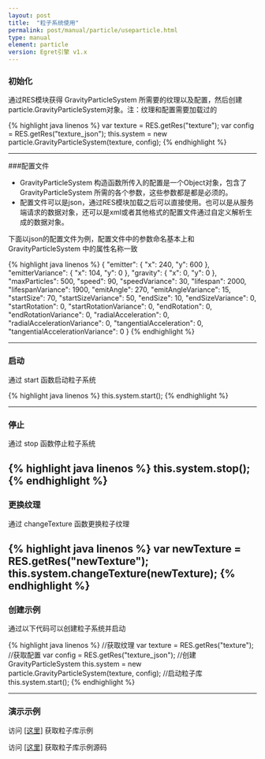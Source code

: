 ```yaml
---
layout: post
title:  "粒子系统使用"
permalink: post/manual/particle/useparticle.html
type: manual
element: particle
version: Egret引擎 v1.x
---
```



### 初始化
通过RES模块获得 GravityParticleSystem 所需要的纹理以及配置，然后创建particle.GravityParticleSystem对象。注：纹理和配置需要加载过的


{% highlight java linenos %}
var texture = RES.getRes("texture");
var config = RES.getRes("texture_json");
this.system = new particle.GravityParticleSystem(texture, config);
{% endhighlight %}

-----

###配置文件
* GravityParticleSystem 构造函数所传入的配置是一个Object对象，包含了 GravityParticleSystem 所需的各个参数，这些参数都是都是必须的。
* 配置文件可以是json，通过RES模块加载之后可以直接使用。也可以是从服务端请求的数据对象，还可以是xml或者其他格式的配置文件通过自定义解析生成的数据对象。

下面以json的配置文件为例，配置文件中的参数命名基本上和 GravityParticleSystem 中的属性名称一致


{% highlight java linenos %}
{
    "emitter": {
        "x": 240,
        "y": 600
    },
    "emitterVariance": {
        "x": 104,
        "y": 0
    },
    "gravity": {
        "x": 0,
        "y": 0
    },
    "maxParticles": 500,
    "speed": 90,
    "speedVariance": 30,
    "lifespan": 2000,
    "lifespanVariance": 1900,
    "emitAngle": 270,
    "emitAngleVariance": 15,
    "startSize": 70,
    "startSizeVariance": 50,
    "endSize": 10,
    "endSizeVariance": 0,
    "startRotation": 0,
    "startRotationVariance": 0,
    "endRotation": 0,
    "endRotationVariance": 0,
    "radialAcceleration": 0,
    "radialAccelerationVariance": 0,
    "tangentialAcceleration": 0,
    "tangentialAccelerationVariance": 0
}
{% endhighlight %}

----------

### 启动

通过 start 函数启动粒子系统


{% highlight java linenos %}
this.system.start();
{% endhighlight %}

----

### 停止
通过 stop 函数停止粒子系统


{% highlight java linenos %}
this.system.stop();
{% endhighlight %}
-----
### 更换纹理
通过 changeTexture 函数更换粒子纹理


{% highlight java linenos %}
var newTexture = RES.getRes("newTexture");
this.system.changeTexture(newTexture);
{% endhighlight %}
-----

### 创建示例

通过以下代码可以创建粒子系统并启动


{% highlight java linenos %}
//获取纹理
var texture = RES.getRes("texture");
//获取配置
var config = RES.getRes("texture_json");
//创建 GravityParticleSystem
this.system = new particle.GravityParticleSystem(texture, config);
//启动粒子库
this.system.start();
{% endhighlight %}

----

### 演示示例
访问 <a href="http://static.egret-labs.org/egret-game/example/html5/particle/index.html" target="_blank">[这里]</a> 获取粒子库示例


访问 <a href="https://github.com/egret-labs/egret-game-library/tree/master/particle" target="_blank">[这里]</a> 获取粒子库示例源码